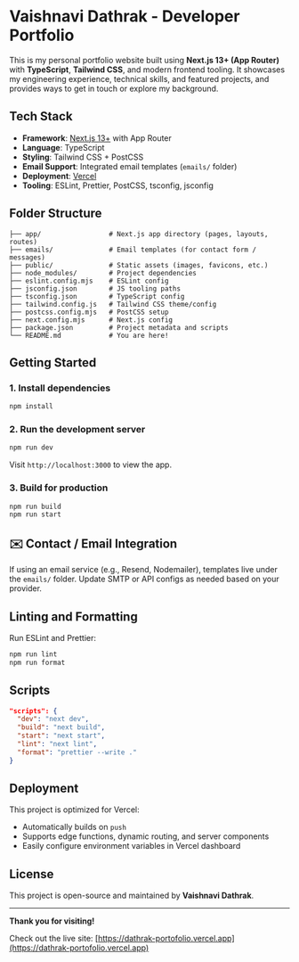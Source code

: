 
# Vaishnavi Dathrak - Developer Portfolio

This is my personal portfolio website built using **Next.js 13+ (App Router)** with **TypeScript**, **Tailwind CSS**, and modern frontend tooling. It showcases my engineering experience, technical skills, and featured projects, and provides ways to get in touch or explore my background.

## Tech Stack

- **Framework**: [Next.js 13+](https://nextjs.org/docs) with App Router
- **Language**: TypeScript
- **Styling**: Tailwind CSS + PostCSS
- **Email Support**: Integrated email templates (`emails/` folder)
- **Deployment**: [Vercel](https://vercel.com)
- **Tooling**: ESLint, Prettier, PostCSS, tsconfig, jsconfig

## Folder Structure

```
├── app/                 # Next.js app directory (pages, layouts, routes)
├── emails/              # Email templates (for contact form / messages)
├── public/              # Static assets (images, favicons, etc.)
├── node_modules/        # Project dependencies
├── eslint.config.mjs    # ESLint config
├── jsconfig.json        # JS tooling paths
├── tsconfig.json        # TypeScript config
├── tailwind.config.js   # Tailwind CSS theme/config
├── postcss.config.mjs   # PostCSS setup
├── next.config.mjs      # Next.js config
├── package.json         # Project metadata and scripts
└── README.md            # You are here!
```

## Getting Started

### 1. Install dependencies

```bash
npm install
```

### 2. Run the development server

```bash
npm run dev
```

Visit `http://localhost:3000` to view the app.

### 3. Build for production

```bash
npm run build
npm run start
```

## ✉️ Contact / Email Integration

If using an email service (e.g., Resend, Nodemailer), templates live under the `emails/` folder. Update SMTP or API configs as needed based on your provider.

## Linting and Formatting

Run ESLint and Prettier:

```bash
npm run lint
npm run format
```

## Scripts

```json
"scripts": {
  "dev": "next dev",
  "build": "next build",
  "start": "next start",
  "lint": "next lint",
  "format": "prettier --write ."
}
```

## Deployment

This project is optimized for Vercel:

- Automatically builds on `push`
- Supports edge functions, dynamic routing, and server components
- Easily configure environment variables in Vercel dashboard

## License

This project is open-source and maintained by **Vaishnavi Dathrak**.

---

**Thank you for visiting!**

Check out the live site: [https://dathrak-portofolio.vercel.app](https://dathrak-portofolio.vercel.app)
